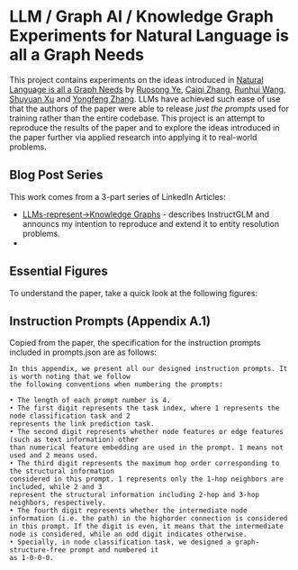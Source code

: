 # LLM / Graph AI / Knowledge Graph Experiments for Natural Language is all a Graph Needs

This project contains experiments on the ideas introduced in [Natural Language is all a Graph Needs](https://arxiv.org/abs/2308.07134) by [Ruosong Ye](https://www.linkedin.com/in/ruosong-ye-a0507724b/), [Caiqi Zhang](https://www.linkedin.com/in/caiqi-alex-zhang-%E5%BC%A0%E8%94%A1%E5%90%AF-99074519b/), [Runhui Wang](https://www.linkedin.com/in/runhui-wang/), [Shuyuan Xu](https://www.linkedin.com/in/shuyuan-xu-870206158/) and [Yongfeng Zhang](https://www.linkedin.com/in/zhangyongfeng/). LLMs have achieved such ease of use that the authors of the paper were able to release _just the prompts_ used for training rather than the entire codebase. This project is an attempt to reproduce the results of the paper and to explore the ideas introduced in the paper further via applied research into applying it to real-world problems.

## Blog Post Series

This work comes from a 3-part series of LinkedIn Articles:

* [LLMs-represent->Knowledge Graphs](https://www.linkedin.com/pulse/instructglm-knowledge-graphsrepresentedbyllms-russell-jurney/?trackingId=slyb9SVqTeemAVP8d4Zz5Q%3D%3D) - describes InstructGLM and announcs my intention to reproduce and extend it to entity resolution problems.
* 

## Essential Figures

To understand the paper, take a quick look at the following figures:

## Instruction Prompts (Appendix A.1)

Copied from the paper, the specification for the instruction prompts included in prompts.json are as follows:

    In this appendix, we present all our designed instruction prompts. It is worth noting that we follow
    the following conventions when numbering the prompts:

    • The length of each prompt number is 4.
    • The first digit represents the task index, where 1 represents the node classification task and 2
    represents the link prediction task.
    • The second digit represents whether node features or edge features (such as text information) other
    than numerical feature embedding are used in the prompt. 1 means not used and 2 means used.
    • The third digit represents the maximum hop order corresponding to the structural information
    considered in this prompt. 1 represents only the 1-hop neighbors are included, while 2 and 3
    represent the structural information including 2-hop and 3-hop neighbors, respectively.
    • The fourth digit represents whether the intermediate node information (i.e. the path) in the highorder connection is considered in this prompt. If the digit is even, it means that the intermediate
    node is considered, while an odd digit indicates otherwise.
    • Specially, in node classification task, we designed a graph-structure-free prompt and numbered it
    as 1-0-0-0.
